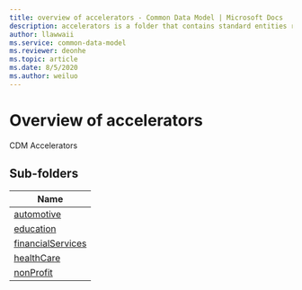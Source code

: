 ```yaml
---
title: overview of accelerators - Common Data Model | Microsoft Docs
description: accelerators is a folder that contains standard entities related to the Common Data Model.
author: llawwaii
ms.service: common-data-model
ms.reviewer: deonhe
ms.topic: article
ms.date: 8/5/2020
ms.author: weiluo
---
```


# Overview of accelerators

CDM Accelerators  

## Sub-folders

|Name|
|---|
|[automotive](automotive/overview.md)|
|[education](education/overview.md)|
|[financialServices](financialServices/overview.md)|
|[healthCare](healthCare/overview.md)|
|[nonProfit](nonProfit/overview.md)|




